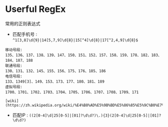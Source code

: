 # Userful RegEx
常用的正则表达式

* 匹配手机号 :  `^1[3,8]\d{9}|14[5,7,9]\d{8}|15[^4]\d{8}|17[^2,4,9]\d{8}$`

```
移动号段:
135、136、137、138、139、147、150、151、152、157、158、159、178、182、183、184、187、188
联通号段:
130、131、132、145、155、156、175、176、185、186
电信号段:
133、1349[3]、149、153、173、177、180、181、189
虚拟号段:
1700、1701、1702、1703、1704、1705、1706、1707、1708、1709、171

[wiki](https://zh.wikipedia.org/wiki/%E4%B8%AD%E5%9B%BD%E5%86%85%E5%9C%B0%E7%A7%BB%E5%8A%A8%E7%BB%88%E7%AB%AF%E9%80%9A%E8%AE%AF%E5%8F%B7%E7%A0%81)
```

* 匹配IP : `((2[0-4]\d|25[0-5]|[01]?\d\d?)\.){3}(2[0-4]\d|25[0-5]|[01]?\d\d?)`
